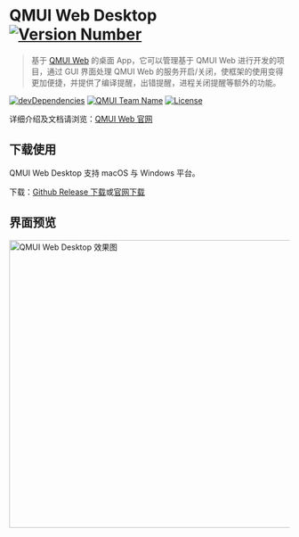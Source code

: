 # QMUI Web Desktop [![Version Number](https://img.shields.io/github/release/QMUI/qmui_web_desktop.svg?style=flat)](https://github.com/QMUI/qmui_web_desktop/ "Version Number")
> 基于 [QMUI Web](https://github.com/QMUI/qmui_web) 的桌面 App，它可以管理基于 QMUI Web 进行开发的项目，通过 GUI 界面处理 QMUI Web 的服务开启/关闭，使框架的使用变得更加便捷，并提供了编译提醒，出错提醒，进程关闭提醒等额外的功能。 

[![devDependencies](https://img.shields.io/david/dev/QMUI/qmui_web_desktop.svg?style=flat)](https://ci.appveyor.com/project/QMUI/qmui_web_desktop "devDependencies") 
[![QMUI Team Name](https://img.shields.io/badge/Team-QMUI-brightgreen.svg?style=flat)](https://github.com/QMUI "QMUI Team") 
[![License](https://img.shields.io/badge/license-MIT-blue.svg?style=flat)](http://opensource.org/licenses/MIT "Feel free to contribute.") 

详细介绍及文档请浏览：[QMUI Web 官网](http://qmuiteam.com/web)

## 下载使用
QMUI Web Desktop 支持 macOS 与 Windows 平台。

下载：[Github Release 下载](https://github.com/QMUI/qmui_web_desktop/releases)或[官网下载](http://qmuiteam.com/web/index.html#downloadDirect)

## 界面预览
<img src="https://raw.githubusercontent.com/QMUI/qmuidemo_web/master/public/style/images/independent/App.gif" width="516" alt="QMUI Web Desktop 效果图" />
